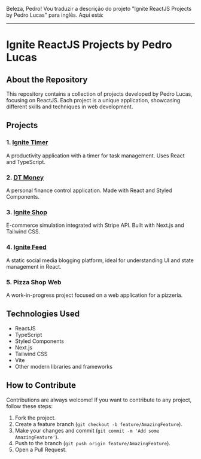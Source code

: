 Beleza, Pedro! Vou traduzir a descrição do projeto "Ignite ReactJS Projects by Pedro Lucas" para inglês. Aqui está:

---

# Ignite ReactJS Projects by Pedro Lucas

## About the Repository

This repository contains a collection of projects developed by Pedro Lucas, focusing on ReactJS. Each project is a unique application, showcasing different skills and techniques in web development.

## Projects

### 1. [Ignite Timer](https://github.com/pdro-lucas/ignite-reactjs/tree/feature/pizza-shop-web/02-ignite-timer)
A productivity application with a timer for task management. Uses React and TypeScript.

### 2. [DT Money](https://github.com/pdro-lucas/ignite-reactjs/tree/feature/pizza-shop-web/03-dt-money)
A personal finance control application. Made with React and Styled Components.

### 3. [Ignite Shop](https://github.com/pdro-lucas/ignite-reactjs/tree/feature/pizza-shop-web/04-ignite-shop)
E-commerce simulation integrated with Stripe API. Built with Next.js and Tailwind CSS.

### 4. [Ignite Feed](https://github.com/pdro-lucas/ignite-reactjs/tree/feature/pizza-shop-web/ignite-feed-ts)
A static social media blogging platform, ideal for understanding UI and state management in React.

### 5. Pizza Shop Web
A work-in-progress project focused on a web application for a pizzeria.

## Technologies Used

- ReactJS
- TypeScript
- Styled Components
- Next.js
- Tailwind CSS
- Vite
- Other modern libraries and frameworks

## How to Contribute

Contributions are always welcome! If you want to contribute to any project, follow these steps:

1. Fork the project.
2. Create a feature branch (`git checkout -b feature/AmazingFeature`).
3. Make your changes and commit (`git commit -m 'Add some AmazingFeature'`).
4. Push to the branch (`git push origin feature/AmazingFeature`).
5. Open a Pull Request.
